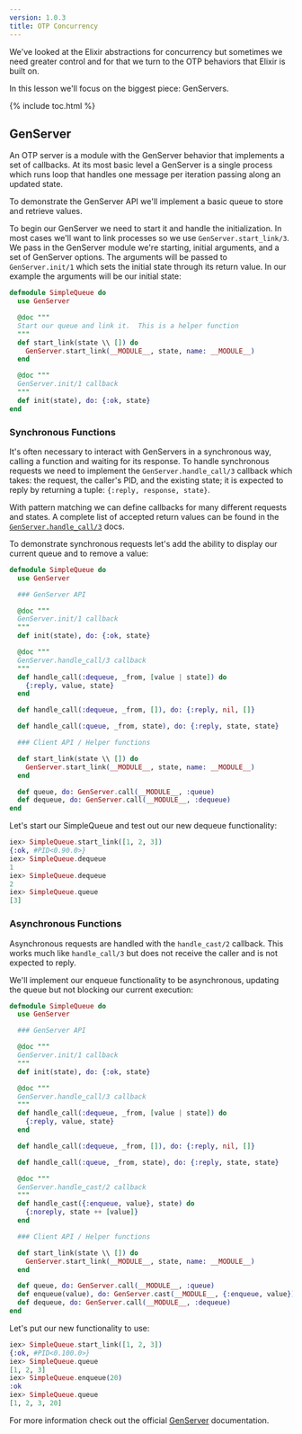 ```yaml
---
version: 1.0.3
title: OTP Concurrency
---
```


We've looked at the Elixir abstractions for concurrency but sometimes we need greater control and for that we turn to the OTP behaviors that Elixir is built on.

In this lesson we'll focus on the biggest piece: GenServers.

{% include toc.html %}

## GenServer

An OTP server is a module with the GenServer behavior that implements a set of callbacks. At its most basic level a GenServer is a single process which runs loop that handles one message per iteration passing along an updated state.

To demonstrate the GenServer API we'll implement a basic queue to store and retrieve values.

To begin our GenServer we need to start it and handle the initialization. In most cases we'll want to link processes so we use `GenServer.start_link/3`.  We pass in the GenServer module we're starting, initial arguments, and a set of GenServer options.  The arguments will be passed to `GenServer.init/1` which sets the initial state through its return value.  In our example the arguments will be our initial state:

```elixir
defmodule SimpleQueue do
  use GenServer

  @doc """
  Start our queue and link it.  This is a helper function
  """
  def start_link(state \\ []) do
    GenServer.start_link(__MODULE__, state, name: __MODULE__)
  end

  @doc """
  GenServer.init/1 callback
  """
  def init(state), do: {:ok, state}
end
```

### Synchronous Functions

It's often necessary to interact with GenServers in a synchronous way, calling a function and waiting for its response.  To handle synchronous requests we need to implement the `GenServer.handle_call/3` callback which takes: the request, the caller's PID, and the existing state; it is expected to reply by returning a tuple: `{:reply, response, state}`.

With pattern matching we can define callbacks for many different requests and states. A complete list of accepted return values can be found in the [`GenServer.handle_call/3`](https://hexdocs.pm/elixir/GenServer.html#c:handle_call/3) docs.

To demonstrate synchronous requests let's add the ability to display our current queue and to remove a value:

```elixir
defmodule SimpleQueue do
  use GenServer

  ### GenServer API

  @doc """
  GenServer.init/1 callback
  """
  def init(state), do: {:ok, state}

  @doc """
  GenServer.handle_call/3 callback
  """
  def handle_call(:dequeue, _from, [value | state]) do
    {:reply, value, state}
  end

  def handle_call(:dequeue, _from, []), do: {:reply, nil, []}

  def handle_call(:queue, _from, state), do: {:reply, state, state}

  ### Client API / Helper functions

  def start_link(state \\ []) do
    GenServer.start_link(__MODULE__, state, name: __MODULE__)
  end

  def queue, do: GenServer.call(__MODULE__, :queue)
  def dequeue, do: GenServer.call(__MODULE__, :dequeue)
end
```

Let's start our SimpleQueue and test out our new dequeue functionality:

```elixir
iex> SimpleQueue.start_link([1, 2, 3])
{:ok, #PID<0.90.0>}
iex> SimpleQueue.dequeue
1
iex> SimpleQueue.dequeue
2
iex> SimpleQueue.queue
[3]
```

### Asynchronous Functions

Asynchronous requests are handled with the `handle_cast/2` callback.  This works much like `handle_call/3` but does not receive the caller and is not expected to reply.

We'll implement our enqueue functionality to be asynchronous, updating the queue but not blocking our current execution:

```elixir
defmodule SimpleQueue do
  use GenServer

  ### GenServer API

  @doc """
  GenServer.init/1 callback
  """
  def init(state), do: {:ok, state}

  @doc """
  GenServer.handle_call/3 callback
  """
  def handle_call(:dequeue, _from, [value | state]) do
    {:reply, value, state}
  end

  def handle_call(:dequeue, _from, []), do: {:reply, nil, []}

  def handle_call(:queue, _from, state), do: {:reply, state, state}

  @doc """
  GenServer.handle_cast/2 callback
  """
  def handle_cast({:enqueue, value}, state) do
    {:noreply, state ++ [value]}
  end

  ### Client API / Helper functions

  def start_link(state \\ []) do
    GenServer.start_link(__MODULE__, state, name: __MODULE__)
  end

  def queue, do: GenServer.call(__MODULE__, :queue)
  def enqueue(value), do: GenServer.cast(__MODULE__, {:enqueue, value})
  def dequeue, do: GenServer.call(__MODULE__, :dequeue)
end
```

Let's put our new functionality to use:

```elixir
iex> SimpleQueue.start_link([1, 2, 3])
{:ok, #PID<0.100.0>}
iex> SimpleQueue.queue
[1, 2, 3]
iex> SimpleQueue.enqueue(20)
:ok
iex> SimpleQueue.queue
[1, 2, 3, 20]
```

For more information check out the official [GenServer](https://hexdocs.pm/elixir/GenServer.html#content) documentation.
